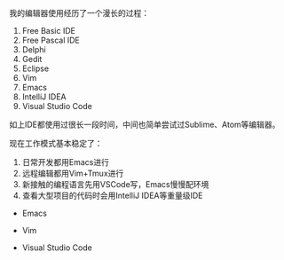 
我的编辑器使用经历了一个漫长的过程：
1. Free Basic IDE
2. Free Pascal IDE
3. Delphi
4. Gedit
5. Eclipse
6. Vim
7. Emacs
8. IntelliJ IDEA
9. Visual Studio Code

如上IDE都使用过很长一段时间，中间也简单尝试过Sublime、Atom等编辑器。

现在工作模式基本稳定了：
1. 日常开发都用Emacs进行
2. 远程编辑都用Vim+Tmux进行
3. 新接触的编程语言先用VSCode写，Emacs慢慢配环境
4. 查看大型项目的代码时会用IntelliJ IDEA等重量级IDE

* Emacs

* Vim

* Visual Studio Code
